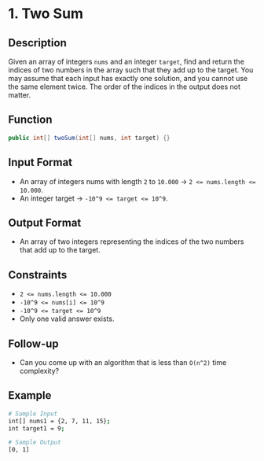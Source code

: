 # 1. Two Sum

## Description

Given an array of integers `nums` and an integer `target`, find and return the indices of two numbers in the array such that they add up to the target. You may assume that each input has exactly one solution, and you cannot use the same element twice. The order of the indices in the output does not matter.

## Function

```java
public int[] twoSum(int[] nums, int target) {}
```

## Input Format

- An array of integers nums with length `2` to `10.000` &rarr; `2 <= nums.length <= 10.000`.
- An integer target &rarr; `-10^9 <= target <= 10^9`.

## Output Format

- An array of two integers representing the indices of the two numbers that add up to the target.

## Constraints

- `2 <= nums.length <= 10.000`
- `-10^9 <= nums[i] <= 10^9`
- `-10^9 <= target <= 10^9`
- Only one valid answer exists.

## Follow-up

- Can you come up with an algorithm that is less than `O(n^2)` time complexity?

## Example

```bash
# Sample Input
int[] nums1 = {2, 7, 11, 15};
int target1 = 9;

# Sample Output
[0, 1]
```
